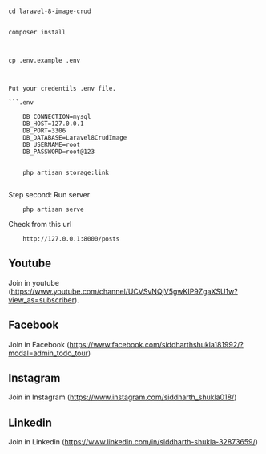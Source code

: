



```

```
    cd laravel-8-image-crud
```

```

    composer install

```


```

    cp .env.example .env

```


Put your credentils .env file.

```.env

    DB_CONNECTION=mysql
    DB_HOST=127.0.0.1
    DB_PORT=3306
    DB_DATABASE=Laravel8CrudImage
    DB_USERNAME=root
    DB_PASSWORD=root@123

```
``` Run Server
    
    php artisan storage:link
    
```

Step second: Run server
```
    php artisan serve

```
Check from this url
```
    http://127.0.0.1:8000/posts
```
## Youtube
Join in youtube
(https://www.youtube.com/channel/UCVSvNQjV5gwKIP9ZgaXSU1w?view_as=subscriber).

## Facebook
Join in Facebook
(https://www.facebook.com/siddharthshukla181992/?modal=admin_todo_tour)

## Instagram
Join in Instagram
(https://www.instagram.com/siddharth_shukla018/)

## Linkedin
Join in Linkedin
(https://www.linkedin.com/in/siddharth-shukla-32873659/)
